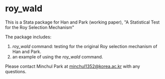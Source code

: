 # roy_wald

This is a Stata package for Han and Park (working paper), "A Statistical Test for the Roy Selection Mechanism"

The package includes:

 1. _roy_wald_ command: testing for the original Roy selection mechanism of Han and Park.
 2. an example of using the _roy_wald_ command.

Please contact Minchul Park at minchul1352@korea.ac.kr with any questions.
